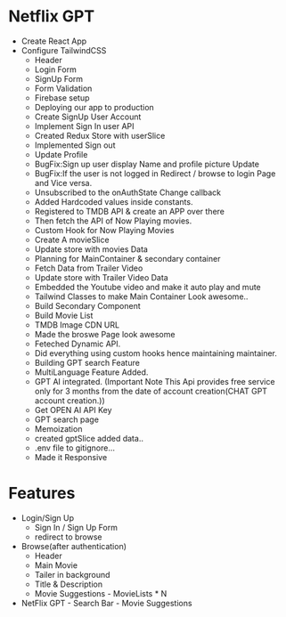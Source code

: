 # Netflix GPT

- Create React App
- Configure TailwindCSS
   - Header
   - Login Form
   - SignUp Form
   - Form Validation
   - Firebase setup
   - Deploying our app to production
   - Create SignUp User Account
   - Implement Sign In user API
   - Created Redux Store with userSlice
   - Implemented Sign out
   - Update Profile
   - BugFix:Sign up user display Name and profile picture Update
   - BugFix:If the user is not logged in Redirect / browse to login Page and Vice versa.
   - Unsubscribed to the onAuthState Change callback
   - Added Hardcoded values inside constants.
   - Registered to TMDB API & create an APP over there
   - Then fetch the API of Now Playing movies.
   - Custom Hook for Now Playing Movies
   - Create A movieSlice
   - Update store with movies Data
   - Planning for MainContainer & secondary container
   - Fetch Data from Trailer Video
   - Update store with Trailer Video Data
   - Embedded the Youtube video and make it auto play and mute
   - Tailwind Classes to make Main Container Look awesome..
   - Build Secondary Component
   - Build Movie List
   - TMDB Image CDN URL
   - Made the broswe Page look awesome
   - Feteched Dynamic API.
   - Did everything using custom hooks hence maintaining maintainer.
   - Building GPT search Feature
   - MultiLanguage Feature Added.
   - GPT AI integrated. (Important Note This Api provides free service only for 3 months from the date of account creation(CHAT GPT account creation.))
   - Get OPEN AI API Key
   - GPT search page
   - Memoization
   - created gptSlice added data..
   - .env file to gitignore...
   - Made it Responsive

# Features

- Login/Sign Up
  - Sign In / Sign Up Form
  - redirect to browse
- Browse(after authentication)
  - Header
  - Main Movie
  - Tailer in background
  - Title & Description
  - Movie Suggestions - MovieLists \* N
- NetFlix GPT - Search Bar - Movie Suggestions
